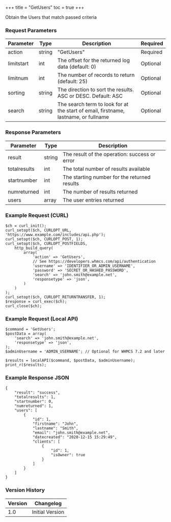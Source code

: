 +++
title = "GetUsers"
toc = true
+++

Obtain the Users that match passed criteria

### Request Parameters

| Parameter | Type | Description | Required |
| --------- | ---- | ----------- | -------- |
| action | string | "GetUsers" | Required |
| limitstart | int | The offset for the returned log data (default: 0) | Optional |
| limitnum | int | The number of records to return (default: 25) | Optional |
| sorting | string | The direction to sort the results. ASC or DESC. Default: ASC | Optional |
| search | string | The search term to look for at the start of email, firstname, lastname, or fullname | Optional |

### Response Parameters

| Parameter | Type | Description |
| --------- | ---- | ----------- |
| result | string | The result of the operation: success or error |
| totalresults | int | The total number of results available |
| startnumber | int | The starting number for the returned results |
| numreturned | int | The number of results returned |
| users | array | The user entries returned |


### Example Request (CURL)

```
$ch = curl_init();
curl_setopt($ch, CURLOPT_URL, 'https://www.example.com/includes/api.php');
curl_setopt($ch, CURLOPT_POST, 1);
curl_setopt($ch, CURLOPT_POSTFIELDS,
    http_build_query(
        array(
            'action' => 'GetUsers',
            // See https://developers.whmcs.com/api/authentication
            'username' => 'IDENTIFIER_OR_ADMIN_USERNAME',
            'password' => 'SECRET_OR_HASHED_PASSWORD',
            'search' => 'john.smith@example.net',
            'responsetype' => 'json',
        )
    )
);
curl_setopt($ch, CURLOPT_RETURNTRANSFER, 1);
$response = curl_exec($ch);
curl_close($ch);
```


### Example Request (Local API)

```
$command = 'GetUsers';
$postData = array(
    'search' => 'john.smith@example.net',
    'responsetype' => 'json',
);
$adminUsername = 'ADMIN_USERNAME'; // Optional for WHMCS 7.2 and later

$results = localAPI($command, $postData, $adminUsername);
print_r($results);
```


### Example Response JSON

```
{
    "result": "success",
    "totalresults": 1,
    "startnumber": 0,
    "numreturned": 1,
    "users": [
        {
            "id": 1,
            "firstname": "John",
            "lastname": "Smith",
            "email": "john.smith@example.net",
            "datecreated": "2020-12-15 15:29:49",
            "clients": [
                {
                    "id": 1,
                    "isOwner": true
                }
            ]
        }
    ]
}
```


### Version History

| Version | Changelog |
| ------- | --------- |
| 1.0 | Initial Version |
